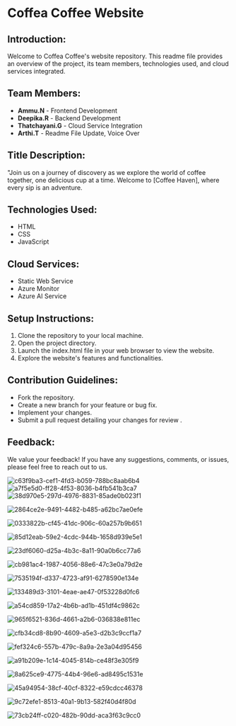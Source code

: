 # Coffea Coffee Website

## Introduction:


Welcome to Coffea Coffee's website repository. This readme file provides an overview of the project, its team members, technologies used, and cloud services integrated.

## Team Members:

- **Ammu.N** - Frontend Development
- **Deepika.R** - Backend Development
- **Thatchayani.G** - Cloud Service Integration
- **Arthi.T** - Readme File Update, Voice Over

## Title Description:

"Join us on a journey of discovery as we explore the world of coffee together, one delicious cup at a time. Welcome to [Coffee Haven], where every sip is an adventure.




## Technologies Used:

- HTML
- CSS
- JavaScript

## Cloud Services:

- Static Web Service
- Azure Monitor
- Azure AI Service

## Setup Instructions:

1. Clone the repository to your local machine.
2. Open the project directory.
3. Launch the index.html file in your web browser to view the website.
4. Explore the website's features and functionalities.

## Contribution Guidelines:

- Fork the repository.
- Create a new branch for your feature or bug fix.
- Implement your changes.
- Submit a pull request detailing your changes for review .

## Feedback:

We value your feedback! If you have any suggestions, comments, or issues, please feel free to reach out to us.

![c63f9ba3-cef1-4fd3-b059-788bc8aab6b4](https://github.com/ammu733/online-coffee-website/assets/144894811/dec26ba9-b020-4a09-b473-24898deb88f9)
![a7f5e5d0-ff28-4f53-8036-b4fb541b3ca7](https://github.com/ammu733/online-coffee-website/assets/144894811/31d8d56d-c1a4-4a9f-89ed-d1d7f125e771)
![38d970e5-297d-4976-8831-85ade0b023f1](https://github.com/ammu733/online-coffee-website/assets/144894811/fe228ca0-fcda-40ce-9ac8-f95e58f74518)


![2864ce2e-9491-4482-b485-a62bc7ae0efe](https://github.com/ammu733/online-coffee-website/assets/144894811/0df56595-161d-4978-a1de-9fbc6ceeeef5)

![0333822b-cf45-41dc-906c-60a257b9b651](https://github.com/ammu733/online-coffee-website/assets/144894811/229856f9-3926-4793-a1b7-0a0fda804be5)


![85d12eab-59e2-4cdc-944b-1658d939e5e1](https://github.com/ammu733/online-coffee-website/assets/144894811/8557f43a-79f1-4894-b5ee-2918566e8537)

![23df6060-d25a-4b3c-8a11-90a0b6cc77a6](https://github.com/ammu733/online-coffee-website/assets/144894811/167a4549-2ff5-4cfb-8829-dab6e3aa13fb)

![cb981ac4-1987-4056-88e6-47c3e0a79d2e](https://github.com/ammu733/online-coffee-website/assets/144894811/fac37712-8d5f-4e23-b08c-fe1d692e9155)

![7535194f-d337-4723-af91-6278590e134e](https://github.com/ammu733/online-coffee-website/assets/144894811/c5210a5c-1183-4c87-b11c-ee59ed55c1c7)

![133489d3-3101-4eae-ae47-0f53228d0fc6](https://github.com/ammu733/online-coffee-website/assets/144894811/664d5bb5-b591-4e8f-bf0d-4d107a1314c6)

![a54cd859-17a2-4b6b-ad1b-451df4c9862c](https://github.com/ammu733/online-coffee-website/assets/144894811/8eeac85d-78ee-46d8-ad45-6ced00e28038)

![965f6521-836d-4661-a2b6-036838e811ec](https://github.com/ammu733/online-coffee-website/assets/144894811/6f6f196b-4029-4f26-9bd3-8258787ff777)

![cfb34cd8-8b90-4609-a5e3-d2b3c9ccf1a7](https://github.com/ammu733/online-coffee-website/assets/144894811/b6263e0e-58e2-41d1-8ffb-077f072b6c78)

![fef324c6-557b-479c-8a9a-2e3a04d95456](https://github.com/ammu733/online-coffee-website/assets/144894811/652c1ac4-2ee4-4a7d-9650-1eef8af3f14e)

![a91b209e-1c14-4045-814b-ce48f3e305f9](https://github.com/ammu733/online-coffee-website/assets/144894811/a0971e70-a77b-4af5-824e-2440b73ce52c)

![8a625ce9-4775-44b4-96e6-ad8495c1531e](https://github.com/ammu733/online-coffee-website/assets/144894811/36474811-acc4-4c37-a140-5620de020605)

![45a94954-38cf-40cf-8322-e59cdcc46378](https://github.com/ammu733/online-coffee-website/assets/144894811/97906914-7172-4e42-85ce-d01cbd7bfcbf)

![9c72efe1-8513-40a1-9b13-582f40d4f80d](https://github.com/ammu733/online-coffee-website/assets/144894811/993347b1-dd87-4025-a939-96d2f106576e)

![73cb24ff-c020-482b-90dd-aca3f63c9cc0](https://github.com/ammu733/online-coffee-website/assets/144894811/5aa4f03a-b563-4b18-94cc-c2b8094f1a3b)





















